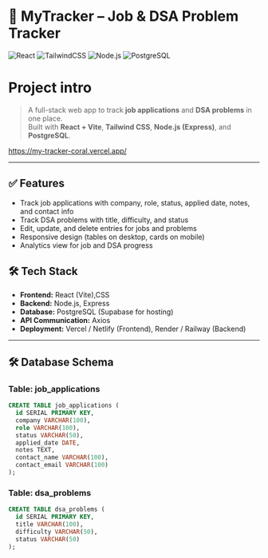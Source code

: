 # 📌 **MyTracker – Job & DSA Problem Tracker**


![React](https://img.shields.io/badge/React-18.0-blue?logo=react)
![TailwindCSS](https://img.shields.io/badge/TailwindCSS-4.0-blueviolet?logo=tailwindcss)
![Node.js](https://img.shields.io/badge/Node.js-Express-green?logo=node.js)
![PostgreSQL](https://img.shields.io/badge/PostgreSQL-Supabase-blue?logo=postgresql)

# Project intro
> A full-stack web app to track **job applications** and **DSA problems** in one place.  
> Built with **React + Vite**, **Tailwind CSS**, **Node.js (Express)**, and **PostgreSQL**.

https://my-tracker-coral.vercel.app/

---


## ✅ **Features**
- Track job applications with company, role, status, applied date, notes, and contact info
- Track DSA problems with title, difficulty, and status
- Edit, update, and delete entries for jobs and problems
- Responsive design (tables on desktop, cards on mobile)
- Analytics view for job and DSA progress


## 🛠 **Tech Stack**
- **Frontend:** React (Vite),CSS  
- **Backend:** Node.js, Express  
- **Database:** PostgreSQL (Supabase for hosting)  
- **API Communication:** Axios  
- **Deployment:** Vercel / Netlify (Frontend), Render / Railway (Backend)  

---

## 🛠 **Database Schema**

### **Table: job_applications**
```sql
CREATE TABLE job_applications (
  id SERIAL PRIMARY KEY,
  company VARCHAR(100),
  role VARCHAR(100),
  status VARCHAR(50),
  applied_date DATE,
  notes TEXT,
  contact_name VARCHAR(100),
  contact_email VARCHAR(100)
);
```
### **Table: dsa_problems**
```sql
CREATE TABLE dsa_problems (
  id SERIAL PRIMARY KEY,
  title VARCHAR(100),
  difficulty VARCHAR(50),
  status VARCHAR(50)
);
```


